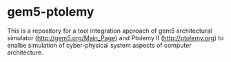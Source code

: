 # gem5-ptolemy

This is a repository for a tool integration approach of gem5 architectural simulator (http://gem5.org/Main_Page) and Ptolemy II (http://ptolemy.org) to enalbe simulation of cyber-physical system aspects of computer architecture.
